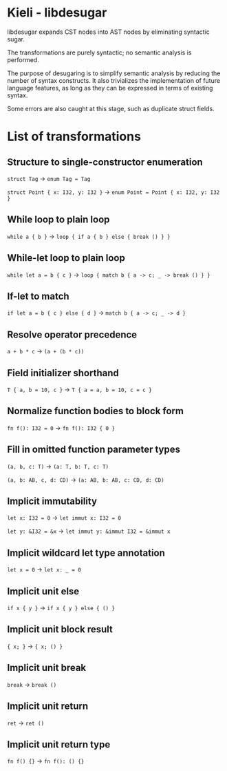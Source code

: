 # Kieli - libdesugar

libdesugar expands CST nodes into AST nodes by eliminating syntactic sugar.

The transformations are purely syntactic; no semantic analysis is performed.

The purpose of desugaring is to simplify semantic analysis by reducing the number of syntax constructs.
It also trivializes the implementation of future language features, as long as they can be expressed in terms of existing syntax.

Some errors are also caught at this stage, such as duplicate struct fields.

# List of transformations

## Structure to single-constructor enumeration

`struct Tag` → `enum Tag = Tag`

`struct Point { x: I32, y: I32 }` → `enum Point = Point { x: I32, y: I32 }`

## While loop to plain loop

`while a { b }` → `loop { if a { b } else { break () } }`

## While-let loop to plain loop

`while let a = b { c }` → `loop { match b { a -> c; _ -> break () } }`

## If-let to match

`if let a = b { c } else { d }` → `match b { a -> c; _ -> d }`

## Resolve operator precedence

`a + b * c` → `(a + (b * c))`

## Field initializer shorthand

`T { a, b = 10, c }` → `T { a = a, b = 10, c = c }`

## Normalize function bodies to block form

`fn f(): I32 = 0` → `fn f(): I32 { 0 }`

## Fill in omitted function parameter types

`(a, b, c: T)` → `(a: T, b: T, c: T)`

`(a, b: AB, c, d: CD)` → `(a: AB, b: AB, c: CD, d: CD)`

## Implicit immutability

`let x: I32 = 0` → `let immut x: I32 = 0`

`let y: &I32 = &x` → `let immut y: &immut I32 = &immut x`

## Implicit wildcard let type annotation

`let x = 0` → `let x: _ = 0`

## Implicit unit else

`if x { y }` → `if x { y } else { () }`

## Implicit unit block result

`{ x; }` → `{ x; () }`

## Implicit unit break

`break` → `break ()`

## Implicit unit return

`ret` → `ret ()`

## Implicit unit return type

`fn f() {}` → `fn f(): () {}`
